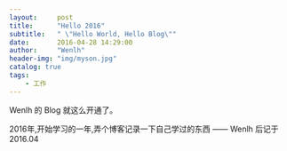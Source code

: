 ```yaml
---
layout:     post
title:      "Hello 2016"
subtitle:   " \"Hello World, Hello Blog\""
date:       2016-04-28 14:29:00
author:     "Wenlh"
header-img: "img/myson.jpg"
catalog: true
tags:
    - 工作
---
```


Wenlh 的 Blog 就这么开通了。

2016年,开始学习的一年,弄个博客记录一下自己学过的东西
—— Wenlh 后记于 2016.04


